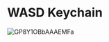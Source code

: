 # WASD Keychain

![GP8Y1OBbAAAEMFa](https://github.com/ratata-ratata/wasd_keychain/assets/93975364/48981d54-927a-4745-aee9-87300aaf7274)
